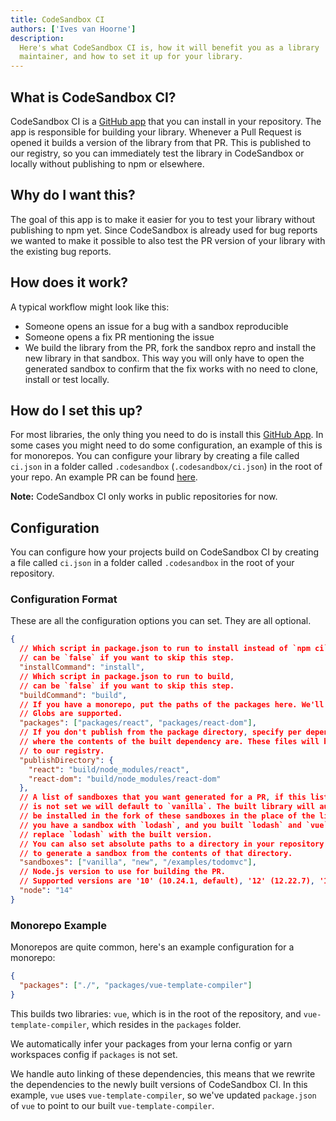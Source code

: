 ```yaml
---
title: CodeSandbox CI
authors: ['Ives van Hoorne']
description:
  Here's what CodeSandbox CI is, how it will benefit you as a library
  maintainer, and how to set it up for your library.
---
```


## What is CodeSandbox CI?

CodeSandbox CI is a [GitHub app](https://github.com/apps/codesandbox-ci) that you
can install in your repository. The app is responsible for building your
library. Whenever a Pull Request is opened it builds a version of the library
from that PR. This is published to our registry, so you can immediately test the
library in CodeSandbox or locally without publishing to npm or elsewhere.

## Why do I want this?

The goal of this app is to make it easier for you to test your library without
publishing to npm yet. Since CodeSandbox is already used for bug reports we
wanted to make it possible to also test the PR version of your library with the
existing bug reports.

## How does it work?

A typical workflow might look like this:

- Someone opens an issue for a bug with a sandbox reproducible
- Someone opens a fix PR mentioning the issue
- We build the library from the PR, fork the sandbox repro and install the new
  library in that sandbox. This way you will only have to open the generated
  sandbox to confirm that the fix works with no need to clone, install or test
  locally.

## How do I set this up?

For most libraries, the only thing you need to do is install this
[GitHub App](https://github.com/apps/codesandbox-ci). In some cases you might need
to do some configuration, an example of this is for monorepos. You can configure
your library by creating a file called `ci.json` in a folder called
`.codesandbox` (`.codesandbox/ci.json`) in the root of your repo. An example PR
can be found [here](https://github.com/facebook/react/pull/17175).

**Note:** CodeSandbox CI only works in public repositories for now.

## Configuration

You can configure how your projects build on CodeSandbox CI by creating a file
called `ci.json` in a folder called `.codesandbox` in the root of your
repository.

### Configuration Format

These are all the configuration options you can set. They are all optional.

```json
{
  // Which script in package.json to run to install instead of `npm ci` or `yarn install`,
  // can be `false` if you want to skip this step.
  "installCommand": "install",
  // Which script in package.json to run to build,
  // can be `false` if you want to skip this step.
  "buildCommand": "build",
  // If you have a monorepo, put the paths of the packages here. We'll infer the package names.
  // Globs are supported.
  "packages": ["packages/react", "packages/react-dom"],
  // If you don't publish from the package directory, specify per dependency
  // where the contents of the built dependency are. These files will be uploaded
  // to our registry.
  "publishDirectory": {
    "react": "build/node_modules/react",
    "react-dom": "build/node_modules/react-dom"
  },
  // A list of sandboxes that you want generated for a PR, if this list
  // is not set we will default to `vanilla`. The built library will automatically
  // be installed in the fork of these sandboxes in the place of the library. So if
  // you have a sandbox with `lodash`, and you built `lodash` and `vue`, we will only
  // replace `lodash` with the built version.
  // You can also set absolute paths to a directory in your repository. We will make sure
  // to generate a sandbox from the contents of that directory.
  "sandboxes": ["vanilla", "new", "/examples/todomvc"],
  // Node.js version to use for building the PR.
  // Supported versions are '10' (10.24.1, default), '12' (12.22.7), '14' (14.18.1) and '16' (16.13.0).
  "node": "14"
}
```

### Monorepo Example

Monorepos are quite common, here's an example configuration for a monorepo:

```json
{
  "packages": ["./", "packages/vue-template-compiler"]
}
```

This builds two libraries: `vue`, which is in the root of the repository, and
`vue-template-compiler`, which resides in the `packages` folder.

We automatically infer your packages from your lerna config or yarn workspaces
config if `packages` is not set.

We handle auto linking of these dependencies, this means that we rewrite the
dependencies to the newly built versions of CodeSandbox CI. In this example,
`vue` uses `vue-template-compiler`, so we've updated `package.json` of `vue` to
point to our built `vue-template-compiler`.
